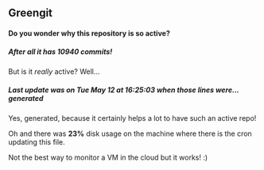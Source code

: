 ## Greengit

#### Do you wonder why this repository is so active?

##### After all it has 10940 commits!

But is it *really* active? Well...

##### Last update was on Tue May 12 at 16:25:03 when those lines were... generated

Yes, generated, because it certainly helps a lot to have such an active repo!

Oh and there was **23%** disk usage on the machine
where there is the cron updating this file.

Not the best way to monitor a VM in the cloud but it works! :)
